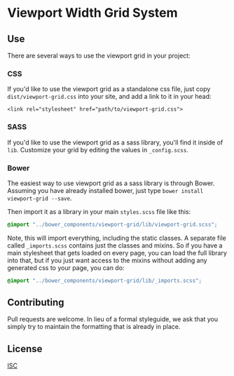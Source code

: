 # Viewport Width Grid System

## Use

There are several ways to use the viewport grid in your project:

### CSS

If you'd like to use the viewport grid as a standalone css file, just copy `dist/viewport-grid.css` into your site, and add a link to it in your head:

```<link rel="stylesheet" href="path/to/viewport-grid.css">```

### SASS

If you'd like to use the viewport grid as a sass library, you'll find it inside of `lib`. Customize your grid by editing the values in `_config.scss`.

### Bower

The easiest way to use viewport grid as a sass library is through Bower. Assuming you have already installed bower, just type `bower install viewport-grid --save`.

Then import it as a library in your main `styles.scss` file like this:

```scss
@import "../bower_components/viewport-grid/lib/viewport-grid.scss";
```

Note, this will import everything, including the static classes. A separate file called `_imports.scss` contains just the classes and mixins. So if you have a main stylesheet that gets loaded on every page, you can load the full library into that, but if you just want access to the mixins without adding any generated css to your page, you can do:

```scss
@import "../bower_components/viewport-grid/lib/_imports.scss";
```

## Contributing

Pull requests are welcome. In lieu of a formal styleguide, we ask that you simply try to maintain the formatting that is already in place.

## License

[ISC](http://en.wikipedia.org/wiki/ISC_license)